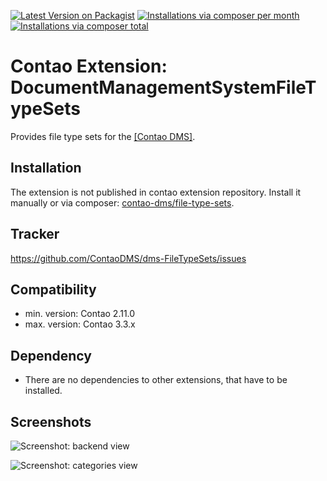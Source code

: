 [![Latest Version on Packagist](http://img.shields.io/packagist/v/contao-dms/file-type-sets.svg?style=flat)](https://packagist.org/packages/contao-dms/file-type-sets)
[![Installations via composer per month](http://img.shields.io/packagist/dm/contao-dms/file-type-sets.svg?style=flat)](https://packagist.org/packages/contao-dms/file-type-sets)
[![Installations via composer total](http://img.shields.io/packagist/dt/contao-dms/file-type-sets.svg?style=flat)](https://packagist.org/packages/contao-dms/file-type-sets)

Contao Extension: DocumentManagementSystemFileTypeSets
======================================================

Provides file type sets for the [[Contao DMS]](https://github.com/ContaoDMS/dms).


Installation
------------

The extension is not published in contao extension repository.
Install it manually or via composer: [contao-dms/file-type-sets](https://packagist.org/packages/contao-dms/file-type-sets).


Tracker
-------

https://github.com/ContaoDMS/dms-FileTypeSets/issues


Compatibility
-------------

- min. version: Contao 2.11.0
- max. version: Contao 3.3.x


Dependency
----------

- There are no dependencies to other extensions, that have to be installed.


Screenshots
-----------

![Screenshot: backend view](https://raw.github.com/ContaoDMS/dms-FileTypeSets/master/screenshot_backend_view.jpg)

![Screenshot: categories view](https://raw.github.com/ContaoDMS/dms-FileTypeSets/master/screenshot_categories_view.jpg)